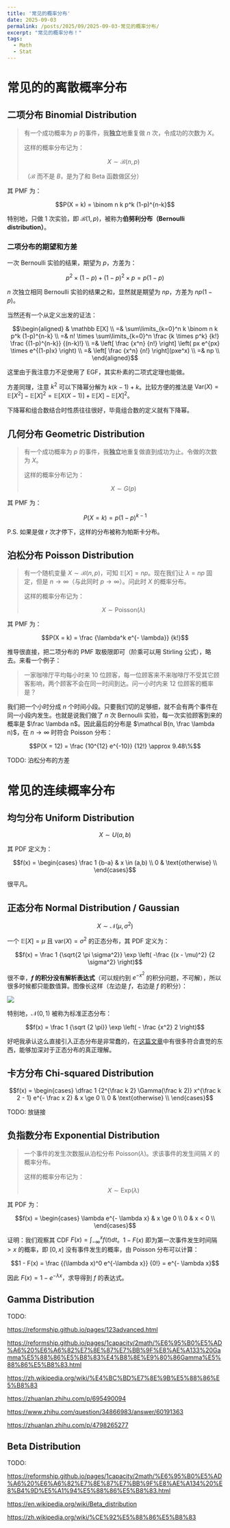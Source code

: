 ```yaml
---
title: '常见的概率分布'
date: 2025-09-03
permalink: /posts/2025/09/2025-09-03-常见的概率分布/
excerpt: "常见的概率分布！"
tags:
  - Math
  - Stat
---
```


# 常见的的离散概率分布

## 二项分布 Binomial Distribution

> 有一个成功概率为 $p$ 的事件，我**独立**地重复做 $n$ 次，令成功的次数为 $X$。
>
> 这样的概率分布记为：
>
> $$X \sim \mathcal B(n,p)$$
>
> （$\mathcal B$ 而不是 $B$，是为了和 Beta 函数做区分）

其 PMF 为：

$$P(X = k) = \binom n k p^k (1-p)^{n-k}$$

特别地，只做 $1$ 次实验，即 $\mathcal B(1,p)$，被称为**伯努利分布（Bernoulli distribution）**。

### 二项分布的期望和方差

一次 Bernoulli 实验的结果，期望为 $p$，方差为：

$$p^2 \times (1 - p) + (1 - p)^2 \times p = p (1 - p)$$

$n$ 次独立相同 Bernoulli 实验的结果之和，显然就是期望为 $np$，方差为 $n p(1-p)$。

当然还有一个从定义出发的证法：

$$\begin{aligned}
    & \mathbb E[X] \\
    =& \sum\limits_{k=0}^n k \binom n k p^k (1-p)^{n-k} \\
    =& n! \times \sum\limits_{k=0}^n \frac {k \times p^k} {k!} \frac {(1-p)^{n-k}} {(n-k)!} \\
    =& \left[ \frac {x^n} {n!} \right] \left( px e^{px} \times e^{(1-p)x} \right) \\
    =& \left[ \frac {x^n} {n!} \right](pxe^x) \\
    =& np \\
\end{aligned}$$

这里由于我注意力不足使用了 EGF，其实朴素的二项式定理也能做。

方差同理，注意 $k^2$ 可以下降幂分解为 $k(k-1) + k$。比较方便的推法是 $\text{Var}(X) = \mathbb E[X^2] - \mathbb E[X]^2 = \mathbb E[X(X-1)] + \mathbb E[X] - \mathbb E[X]^2$。

下降幂和组合数结合时性质往往很好，毕竟组合数的定义就有下降幂。

## 几何分布 Geometric Distribution

> 有一个成功概率为 $p$ 的事件，我**独立**地重复做直到成功为止。令做的次数为 $X$。
>
> 这样的概率分布记为：
>
> $$X \sim G(p)$$

其 PMF 为：

$$P(X = k) = p (1-p)^{k-1}$$

P.S. 如果是做 $r$ 次才停下，这样的分布被称为帕斯卡分布。

## 泊松分布 Poisson Distribution

> 有一个随机变量 $X \sim \mathcal B(n,p)$，可知 $\mathbb E[X] = np$。现在我们让 $\lambda = np$ 固定，但是 $n \to \infty$（与此同时 $p \to \infty$）。问此时 $X$ 的概率分布。
>
> 这样的概率分布记为：
>
> $$X \sim \text{Poisson}(\lambda)$$

其 PMF 为：

$$P(X = k) = \frac {\lambda^k e^{- \lambda}} {k!}$$

推导很直接，把二项分布的 PMF 取极限即可（阶乘可以用 Stirling 公式），略去。来看一个例子：

> 一家咖啡厅平均每小时来 $10$ 位顾客，每一位顾客来不来咖啡厅不受其它顾客影响，两个顾客不会在同一时间到达。问一小时内来 $12$ 位顾客的概率是？

我们把一个小时分成 $n$ 个时间小段。只要我们切的足够细，就不会有两个事件在同一小段内发生。也就是说我们做了 $n$ 次 Bernoulli 实验，每一次实验顾客到来的概率是 $\frac \lambda n$。因此最后的分布是 $\mathcal B(n, \frac \lambda n)$，在 $n \to \infty$ 时符合 Poisson 分布：

$$P(X = 12) = \frac {10^{12} e^{-10}} {12!} \approx 9.48\%$$

TODO: 泊松分布的方差

# 常见的连续概率分布

## 均匀分布 Uniform Distribution

$$X \sim U(a,b)$$

其 PDF 定义为：

$$f(x) = \begin{cases}
    \frac 1 {b-a} & x \in (a,b) \\
    0 & \text{otherwise} \\
\end{cases}$$

很平凡。

## 正态分布 Normal Distribution / Gaussian

$$X \sim \mathcal N(\mu, \sigma^2)$$

一个 $\mathbb E[X] = \mu$ 且 $\text{var}(X) = \sigma^2$ 的正态分布，其 PDF 定义为：

$$f(x) = \frac 1 {\sqrt{2 \pi \sigma^2}} \exp \left( -\frac {(x - \mu)^2} {2 \sigma^2} \right)$$

很不幸，**$f$ 的积分没有解析表达式**（可以规约到 $e^{-x^2}$ 的积分问题，不可解），所以很多时候都只能数值算。图像长这样（左边是 $f$，右边是 $f$ 的积分）：

![](https://reformship.github.io/pages/1capacity/2math/images/02norm1.png)

特别地，$\mathcal N(0,1)$ 被称为标准正态分布：

$$f(x) = \frac 1 {\sqrt {2 \pi}} \exp \left( - \frac {x^2} 2 \right)$$

好吧我承认这么直接引入正态分布是非常蠢的，在[这篇文章](https://august-light.github.io/posts/2025/09/2025-09-03-%E6%AD%A3%E6%80%81%E5%88%86%E5%B8%83/)中有很多符合直觉的东西，能够加深对于正态分布的真正理解。

## 卡方分布 Chi-squared Distribution

$$f(x) = \begin{cases}
    \dfrac 1 {2^{\frac k 2} \Gamma(\frac k 2)} x^{\frac k 2 - 1} e^{- \frac x 2} & x \ge 0 \\
    0 & \text{otherwise} \\
\end{cases}$$

TODO: 放链接

## 负指数分布 Exponential Distribution

> 一个事件的发生次数服从泊松分布 $\text{Poisson}(\lambda)$。求该事件的发生间隔 $X$ 的概率分布。
>
> 这样的概率分布记为：
>
> $$X \sim \text{Exp}(\lambda)$$

其 PDF 为：

$$f(x) = \begin{cases}
    \lambda e^{- \lambda x} & x \ge 0 \\
    0 & x < 0 \\
\end{cases}$$

证明：我们观察其 CDF $F(x) = \int_{-\infty}^x f(t) dt$。$1 - F(x)$ 即为第一次事件发生时间隔 $> x$ 的概率，即 $[0,x]$ 没有事件发生的概率，由 Poisson 分布可以计算：

$$1 - F(x) = \frac {(\lambda x)^0 e^{-\lambda x}} {0!} = e^{- \lambda x}$$

因此 $F(x) = 1 - e^{- \lambda x}$，求导得到 $f$ 的表达式。

## Gamma Distribution

TODO:

https://reformship.github.io/pages/123advanced.html

https://reformship.github.io/pages/1capacity/2math/%E6%95%B0%E5%AD%A6%20%E6%A6%82%E7%8E%87%E7%BB%9F%E8%AE%A133%20Gamma%E5%88%86%E5%B8%83%E4%B8%8E%E9%80%86Gamma%E5%88%86%E5%B8%83.html

https://zh.wikipedia.org/wiki/%E4%BC%BD%E7%8E%9B%E5%88%86%E5%B8%83

https://zhuanlan.zhihu.com/p/695490094

https://www.zhihu.com/question/34866983/answer/60191363

https://zhuanlan.zhihu.com/p/4798265277

## Beta Distribution

TODO:

https://reformship.github.io/pages/1capacity/2math/%E6%95%B0%E5%AD%A6%20%E6%A6%82%E7%8E%87%E7%BB%9F%E8%AE%A134%20%E8%B4%9D%E5%A1%94%E5%88%86%E5%B8%83.html

https://en.wikipedia.org/wiki/Beta_distribution

https://zh.wikipedia.org/wiki/%CE%92%E5%88%86%E5%B8%83